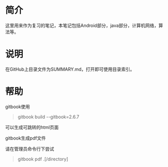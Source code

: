 # 简介

这里用来作为复习的笔记，本笔记包括Android部分，java部分，计算机网络，算法等。

# 说明

在GitHub上目录文件为SUMMARY.md，打开即可使用目录索引。

# 帮助

gitbook使用

> gitbook build --gitbook=2.6.7

可以生成可跳转的html页面

gitbook生成pdf文件

请在管理员命令行下尝试

> gitbook pdf .\[/directory\]





